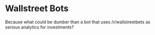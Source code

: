 # Wallstreet Bots

Because what could be dumber than a bot that uses /r/wallstreetbets as serious analytics for investments?